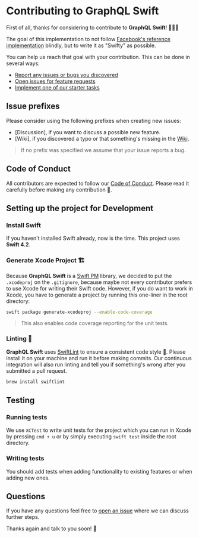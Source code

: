 # Contributing to GraphQL Swift

First of all, thanks for considering to contribute to **GraphQL Swift**! 🎉🚀🎡

The goal of this implementation to not follow [Facebook's reference implementation](https://github.com/graphql/graphql-js) blindly, 
but to write it as "Swifty" as possible.

You can help us reach that goal with your contribution. This can be done in several ways:

- [Report any issues or bugs you discovered](https://github.com/ocelotgraphql/graphql-swift/issues/new)
- [Open issues for feature requests](https://github.com/ocelotgraphql/graphql-swift/issues/new)
- [Implement one of our starter tasks](https://github.com/ocelotgraphql/graphql-swift/issues?q=is%3Aopen+is%3Aissue+label%3A%22good+first+issue%22)

## Issue prefixes

Please consider using the following prefixes when creating new issues:

- [Discussion], if you want to discuss a possible new feature.
- [Wiki], if you discovered a typo or that something's missing in the [Wiki](https://github.com/ocelotgraphql/graphql-swift/wiki).

> If no prefix was specified we assume that your issue reports a bug.

## Code of Conduct

All contributors are expected to follow our [Code of Conduct](CODE_OF_CONDUCT.md). Please read it carefully before making any contribution 📖.

## Setting up the project for Development

### Install Swift

If you haven't installed Swift already, now is the time. This project uses **Swift 4.2**.

### Generate Xcode Project 🏗

Because **GraphQL Swift** is a [Swift PM](https://github.com/apple/swift-package-manager) library, we decided to put the `.xcodeproj` on the `.gitignore`, because maybe not every contributor prefers to use Xcode for writing their Swift code. However, if you do want to work in Xcode, you have to generate a project by running this one-liner in the root directory:

``` sh
swift package generate-xcodeproj --enable-code-coverage
```

> This also enables code coverage reporting for the unit tests.

### Linting 💅

**GraphQL Swift** uses [SwiftLint](https://github.com/realm/SwiftLint) to ensure a consistent code style 🎨. Please install it on your machine and run it before making commits.
Our continuous integration will also run linting and tell you if something's wrong after you submitted a pull request.

``` bash
brew install swiftlint
```

## Testing

### Running tests

We use `XCTest` to write unit tests for the project which you can run in Xcode by pressing `cmd + u` or by simply executing `swift test` inside the root directory.

### Writing tests

You should add tests when adding functionality to existing features or when adding new ones.

## Questions

If you have any questions feel free to [open an issue](https://github.com/ocelotgraphql/graphql-swift/issues/new) where we can discuss further steps.

Thanks again and talk to you soon! 👋
